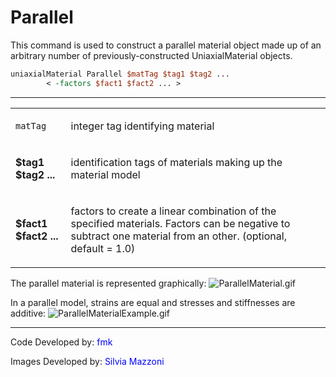 # Parallel

<p>This command is used to construct a parallel material object made up
of an arbitrary number of previously-constructed UniaxialMaterial
objects.</p>

```tcl
uniaxialMaterial Parallel $matTag $tag1 $tag2 ...
        < -factors $fact1 $fact2 ... >
```
<hr />
<table>
<tbody>
<tr class="odd">
<td><code class="parameter-table-variable">matTag</code></td>
<td><p>integer tag identifying material</p></td>
</tr>
<tr class="even">
<td><p><strong>$tag1 $tag2 ...</strong></p></td>
<td><p>identification tags of materials making up the material
model</p></td>
</tr>
<tr class="odd">
<td><p><strong>$fact1 $fact2 ...</strong></p></td>
<td><p>factors to create a linear combination of the specified
materials. Factors can be negative to subtract one material from an
other. (optional, default = 1.0)</p></td>
</tr>
</tbody>
</table>
<p>The parallel material is represented graphically: <img
src="ParallelMaterial.gif" title="ParallelMaterial.gif"
alt="ParallelMaterial.gif" /></p>
<p>In a parallel model, strains are equal and stresses and stiffnesses
are additive: <img src="/OpenSeesRT/contrib/static/ParallelMaterialExample.gif"
title="ParallelMaterialExample.gif"
alt="ParallelMaterialExample.gif" /></p>
<hr />
<p>Code Developed by: <span style="color:blue"> fmk
</span></p>
<p>Images Developed by: <span style="color:blue"> Silvia Mazzoni
</span></p>
